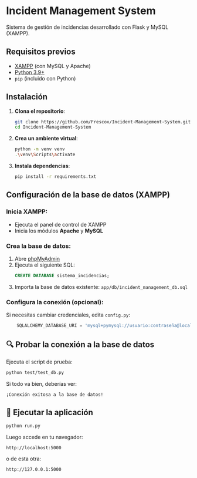 # Incident Management System

Sistema de gestión de incidencias desarrollado con Flask y MySQL (XAMPP).

## Requisitos previos

- [XAMPP](https://www.apachefriends.org/es/download.html) (con MySQL y Apache)
- [Python 3.9+](https://www.python.org/downloads/)
- `pip` (incluido con Python)

## Instalación

1. **Clona el repositorio**:
   ```bash
   git clone https://github.com/Frescox/Incident-Management-System.git
   cd Incident-Management-System
   ```

2. **Crea un ambiente virtual**:
   ```bash
   python -m venv venv
   .\venv\Scripts\activate
   ```

3. **Instala dependencias**:
   ```bash
   pip install -r requirements.txt
   ```

## Configuración de la base de datos (XAMPP)

### Inicia XAMPP:

- Ejecuta el panel de control de XAMPP  
- Inicia los módulos **Apache** y **MySQL**

### Crea la base de datos:

1. Abre [phpMyAdmin](http://localhost/phpmyadmin)  
2. Ejecuta el siguiente SQL:
   ```sql
   CREATE DATABASE sistema_incidencias;
   ```
3. Importa la base de datos existente: `app/db/incident_management_db.sql`

### Configura la conexión (opcional):

Si necesitas cambiar credenciales, edita `config.py`:

```python
    SQLALCHEMY_DATABASE_URI = 'mysql+pymysql://usuario:contraseña@localhost/sistema_incidencias'
```

## 🔍 Probar la conexión a la base de datos

Ejecuta el script de prueba:

```bash
python test/test_db.py
```

Si todo va bien, deberías ver:

```
¡Conexión exitosa a la base de datos!
```

## 🏃 Ejecutar la aplicación

```bash
python run.py
```

Luego accede en tu navegador:

```
http://localhost:5000
```
o de esta otra:

```
http://127.0.0.1:5000
```
